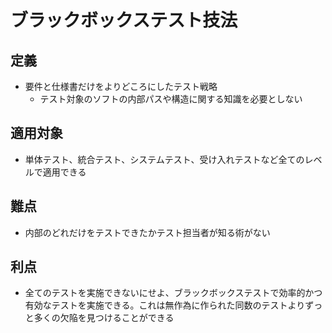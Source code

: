 # ブラックボックステスト技法

## 定義
- 要件と仕様書だけをよりどころにしたテスト戦略
    - テスト対象のソフトの内部パスや構造に関する知識を必要としない

## 適用対象
- 単体テスト、統合テスト、システムテスト、受け入れテストなど全てのレベルで適用できる

## 難点
- 内部のどれだけをテストできたかテスト担当者が知る術がない

## 利点
- 全てのテストを実施できないにせよ、ブラックボックステストで効率的かつ有効なテストを実施できる。これは無作為に作られた同数のテストよりずっと多くの欠陥を見つけることができる